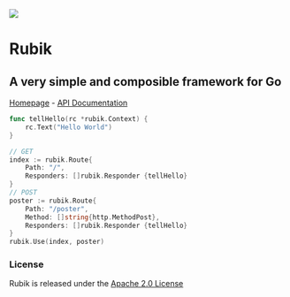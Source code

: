 <img src="https://avatars3.githubusercontent.com/u/61872650?s=60&v=4">

# Rubik

## A very simple and composible framework for Go

[Homepage](https://rubikorg.github.io) -
[API Documentation](https://pkg.go.dev/github.com/rubikorg/rubik?tab=doc)

```go
func tellHello(rc *rubik.Context) {
    rc.Text("Hello World")
}

// GET
index := rubik.Route{
    Path: "/",
    Responders: []rubik.Responder {tellHello}
}
// POST
poster := rubik.Route{
    Path: "/poster",
    Method: []string{http.MethodPost},
    Responders: []rubik.Responder {tellHello}
}
rubik.Use(index, poster)
```

### License

Rubik is released under the
[Apache 2.0 License](http://www.apache.org/licenses/LICENSE-2.0)
